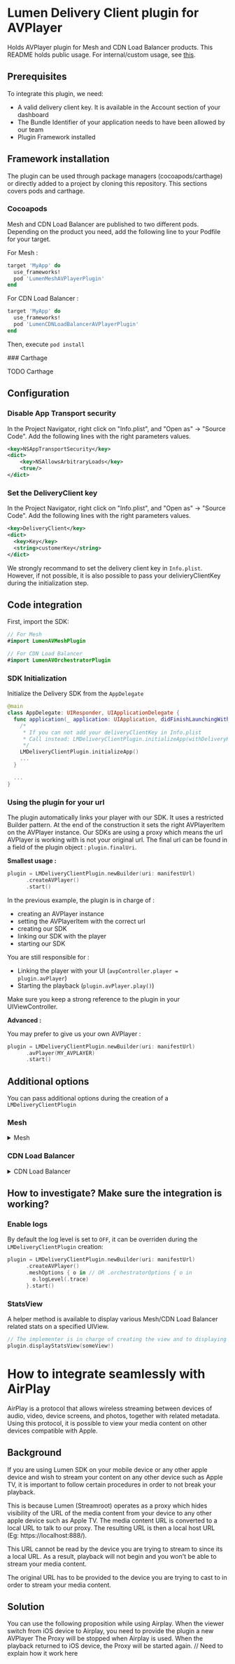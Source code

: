 # Lumen Delivery Client plugin for AVPlayer

Holds AVPlayer plugin for Mesh and CDN Load Balancer products.
This README holds public usage.
For internal/custom usage, see [this](docs/README.md).

## Prerequisites

To integrate this plugin, we need:

- A valid delivery client key. It is available in the Account section of your dashboard
- The Bundle Identifier of your application needs to have been allowed by our team
- Plugin Framework installed

## Framework installation

The plugin can be used through package managers (cocoapods/carthage) or directly added to a project by cloning this repository. This sections covers pods and carthage.

### Cocoapods

Mesh and CDN Load Balancer are published to two different pods. 
Depending on the product you need, add the following line to your Podfile for your target.

For Mesh :
```ruby
target 'MyApp' do
  use_frameworks!
  pod 'LumenMeshAVPlayerPlugin'
end
```
For CDN Load Balancer :
```ruby
target 'MyApp' do
  use_frameworks!
  pod 'LumenCDNLoadBalancerAVPlayerPlugin'
end
```

Then, execute `pod install`

### Carthage

TODO Carthage

## Configuration

### Disable App Transport security
In the Project Navigator, right click on "Info.plist", and "Open as" → "Source Code".
Add the following lines with the right parameters values.

```xml
<key>NSAppTransportSecurity</key>
<dict>
	<key>NSAllowsArbitraryLoads</key>
	<true/>
</dict>
```

### Set the DeliveryClient key
In the Project Navigator, right click on "Info.plist", and "Open as" → "Source Code".
Add the following lines with the right parameters values.

```xml
<key>DeliveryClient</key>
<dict>
  <key>Key</key>
  <string>customerKey</string>
</dict>
```

We strongly recommand to set the delivery client key in `Info.plist`. However, if not possible, it is also possible to pass your delivieryClientKey during the initialization step.

## Code integration

First, import the SDK:
```swift
// For Mesh
#import LumenAVMeshPlugin

// For CDN Load Balancer
#import LumenAVOrchestratorPlugin
```

### SDK Initialization

Initialize the Delivery SDK from the `AppDelegate`

```swift
@main
class AppDelegate: UIResponder, UIApplicationDelegate {
  func application(_ application: UIApplication, didFinishLaunchingWithOptions launchOptions: [UIApplication.LaunchOptionsKey: Any]?) -> Bool {
    /*
     * If you can not add your deliveryClientKey in Info.plist
     * Call instead: LMDeliveryClientPlugin.initializeApp(withDeliveryKey: "MY_DELIVERY_CLIENT_KEY")
     */
    LMDeliveryClientPlugin.initializeApp()
    ...
  }

  ...
}
```

### Using the plugin for your url

The plugin automatically links your player with our SDK. It uses a restricted Builder pattern.
At the end of the construction it sets the right AVPlayerItem on the AVPlayer instance.
Our SDKs are using a proxy which means the url AVPlayer is working with is not your original url. 
The final url can be found in a field of the plugin object : `plugin.finalUri`.

**Smallest usage :**

```swift
plugin = LMDeliveryClientPlugin.newBuilder(uri: manifestUrl)
      .createAVPlayer()
      .start()
```

In the previous example, the plugin is in charge of :
- creating an AVPlayer instance
- setting the AVPlayerItem with the correct url
- creating our SDK
- linking our SDK with the player
- starting our SDK

You are still responsible for :
- Linking the player with your UI (`avpController.player = plugin.avPlayer`)
- Starting the playback (`plugin.avPlayer.play()`)

Make sure you keep a strong reference to the plugin in your UIViewController.

**Advanced :**

You may prefer to give us your own AVPlayer :

```swift
plugin = LMDeliveryClientPlugin.newBuilder(uri: manifestUrl)
      .avPlayer(MY_AVPLAYER)
      .start()
```

## Additional options

You can pass additional options during the creation of a `LMDeliveryClientPlugin`

### Mesh

<details><summary>Mesh</summary>

````swift
plugin = LMDeliveryClientPlugin.newBuilder(uri: manifestUrl)
      .createAVPlayer()
      .meshOptions { o in
        /*
          * Set Mesh property
          *
          * param: String
          */
        o.meshProperty("MY_PROPERTY")
        /*
          * Set the content id
          * A string that identifies your content
          * By default, it uses the stream url
          *
          * param: String
          */
        o.contentId("MY_CONTENT_ID")
        /*
          * Set the log level
          * See the "How to investigate?" to know more
          *
          * param: LumenLogLevel
          */
        o.logLevel(.info)
        /*
           * Set latency in seconds
           *
           * param: Int
           */
        o.latency(3)
        /*
          * Set a proxy server
          * Allows the use of a proxy server in the middle
          * Format is host:port
          *
          * params: String
          */
        o.proxyServer("MY_PROXY_HOST:PORT")
      }.start()
````
</details>

### CDN Load Balancer

<details><summary>CDN Load Balancer</summary>

````swift
plugin = LMDeliveryClientPlugin.newBuilder(uri: manifestUrl)
      .createAVPlayer()
      .orchestratorOptions { o in
        /*
          * Set Orchestrator property
          *
          * param: String
          */
        o.orchestratorProperty("MY_PROPERTY")
        /*
          * Set the content id
          * A string that identifies your content
          * By default, it uses the stream url
          *
          * param: String
          */
        o.contentId("MY_CONTENT_ID")
        /*
          * Set the log level
          * See the "How to investigate?" to know more
          *
          * param: LumenLogLevel
          */
        o.logLevel(.info)
        /*
          * Set a proxy server
          * Allows the use of a proxy server in the middle
          * Format is host:port
          *
          * params: String
          */
        o.proxyServer("MY_PROXY_HOST:PORT")
      }.start()
````
</details>

## How to investigate? Make sure the integration is working?

### Enable logs
By default the log level is set to `OFF`, it can be overriden during the `LMDeliveryClientPlugin` creation:
````swift
plugin = LMDeliveryClientPlugin.newBuilder(uri: manifestUrl)
      .createAVPlayer()
      .meshOptions { o in // OR .orchestratorOptions { o in
        o.logLevel(.trace)
      }.start()
````

### StatsView
A helper method is available to display various Mesh/CDN Load Balancer related stats on a specified UIView.

````swift
// The implementer is in charge of creating the view and to displaying it on top of the player controller/layer
plugin.displayStatsView(someView!)
````
# How to integrate seamlessly with AirPlay
AirPlay is a protocol that allows wireless streaming between devices of audio, video, device screens, and photos, together with related metadata. Using this protocol, it is possible to view your media content on other devices compatible with Apple.

## Background
If you are using Lumen SDK on your mobile device or any other apple device and wish to stream your content on any other device such as Apple TV, it is important to follow certain procedures in order to not break your playback.

This is because Lumen (Streamroot) operates as a proxy which hides visibility of the URL of the media content from your device to any other apple device such as Apple TV. The media content URL is converted to a local URL to talk to our proxy. The resulting URL is then a local host URL (Eg: https://localhost:888/).

This URL cannot be read by the device you are trying to stream to since its a local URL. As a result, playback will not begin and you won't be able to stream your media content.

The original URL has to be provided to the device you are trying to cast to in order to stream your media content.
## Solution
You can use the following proposition while using Airplay.
When the viewer switch from iOS device to Airplay, you need to provide the plugin a new AVPlayer
The Proxy will be stopped when Airplay is used. When the playback returned to iOS device, the Proxy will be started again.
// Need to explain how it work here
